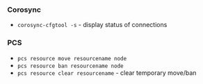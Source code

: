 

### Corosync

  * `corosync-cfgtool -s` - display status of connections


### PCS

  * `pcs resource move resourcename node`
  * `pcs resource ban resourcename node`
  * `pcs resource clear resourcename` - clear temporary move/ban
